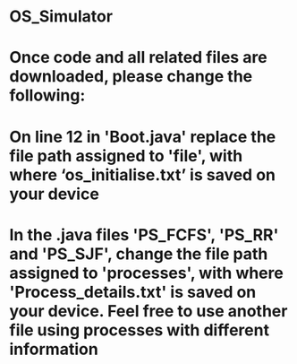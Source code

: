 # OS_Simulator
# Once code and all related files are downloaded, please change the following:
# On line 12 in 'Boot.java' replace the file path assigned to 'file', with where ‘os_initialise.txt’ is saved on your device
# In the .java files 'PS_FCFS', 'PS_RR' and 'PS_SJF', change the file path assigned to 'processes', with where 'Process_details.txt' is saved on your device. Feel free to use another file using processes with different information
